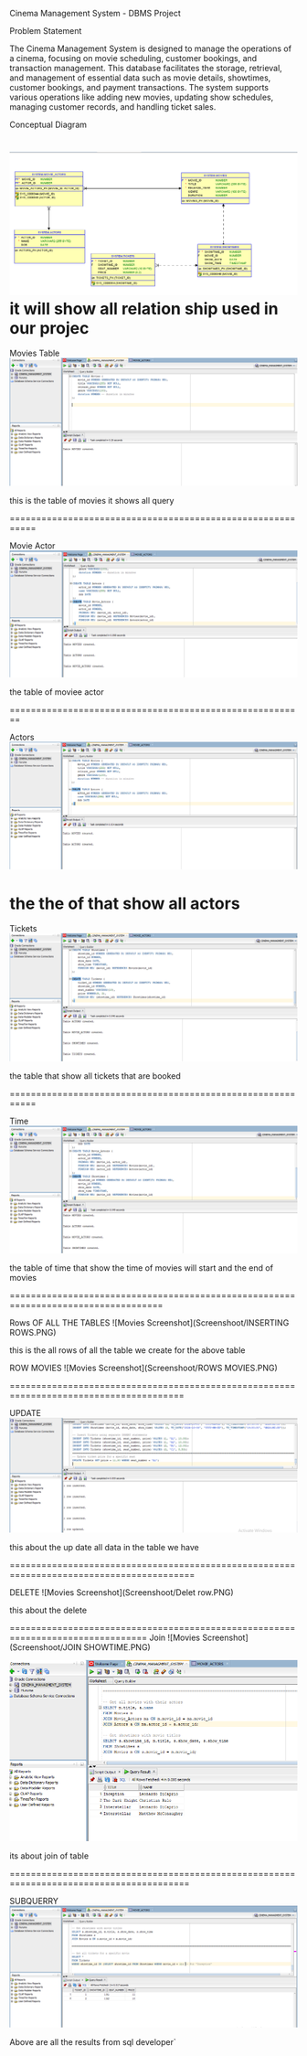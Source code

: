 Cinema Management System - DBMS Project

Problem Statement

The Cinema Management System is designed to manage the operations of a cinema, focusing on movie scheduling, customer bookings, and transaction management. This database facilitates the storage, retrieval, and management of essential data such as movie details, showtimes, customer bookings, and payment transactions. The system supports various operations like adding new movies, updating show schedules, managing customer records, and handling ticket sales.

Conceptual Diagram

![Movies Screenshot](Screenshoot/Diagram.PNG)
it will show all relation ship used in our projec 
==============================================================

Movies Table 
![Movies Screenshot](Screenshoot/MOVIES.PNG)

this is the table of movies  it shows all query

===========================================================

Movie Actor
![Movies Screenshot](Screenshoot/Movie_Actor.PNG)

the table of moviee actor

 ========================================================

Actors
![Movies Screenshot](Screenshoot/ACTORS.PNG)

the the of that show all actors
========================================================

Tickets
![Movies Screenshot](Screenshoot/TICKETS.PNG)

the table that show all tickets that are booked

===========================================================

Time
![Movies Screenshot](Screenshoot/SHOWTIMES.PNG)


the table of time  that show the time of movies will start and the end of movies

===================================================================================

Rows OF ALL THE TABLES
![Movies Screenshot](Screenshoot/INSERTING ROWS.PNG)


this is the all rows of all the table  we create  for the above table


ROW MOVIES
![Movies Screenshot](Screenshoot/ROWS MOVIES.PNG)


=======================================================================================

UPDATE
![Movies Screenshot](Screenshoot/UPDATE.PNG)

this about the up date all data  in the table we have

=========================================================================================

DELETE
![Movies Screenshot](Screenshoot/Delet row.PNG)


this about the delete 

================================================================================
Join
![Movies Screenshot](Screenshoot/JOIN SHOWTIME.PNG)


![Movies Screenshot](Screenshoot/JOIN.PNG)

its about join of table

========================================================================================

SUBQUERRY
![Movies Screenshot](Screenshoot/SUBQUER.PNG)


Above are all the results from sql developer`
